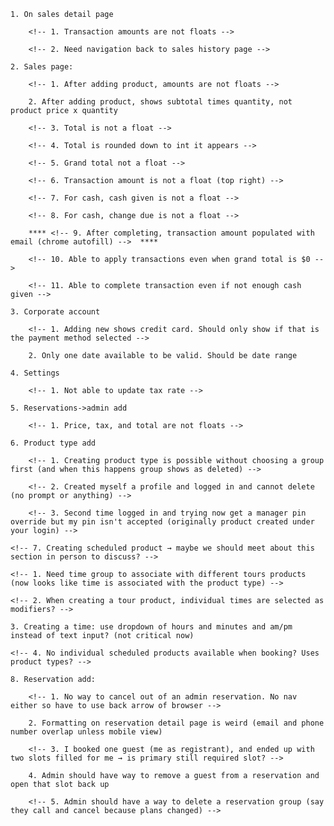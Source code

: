     1. On sales detail page

        <!-- 1. Transaction amounts are not floats -->

        <!-- 2. Need navigation back to sales history page -->

    2. Sales page:

        <!-- 1. After adding product, amounts are not floats -->

        2. After adding product, shows subtotal times quantity, not product price x quantity

        <!-- 3. Total is not a float -->

        <!-- 4. Total is rounded down to int it appears -->

        <!-- 5. Grand total not a float -->

        <!-- 6. Transaction amount is not a float (top right) -->

        <!-- 7. For cash, cash given is not a float -->

        <!-- 8. For cash, change due is not a float -->

        **** <!-- 9. After completing, transaction amount populated with email (chrome autofill) -->  ****

        <!-- 10. Able to apply transactions even when grand total is $0 -->

        <!-- 11. Able to complete transaction even if not enough cash given -->

    3. Corporate account

        <!-- 1. Adding new shows credit card. Should only show if that is the payment method selected -->

        2. Only one date available to be valid. Should be date range

    4. Settings

        <!-- 1. Not able to update tax rate -->

    5. Reservations->admin add

        <!-- 1. Price, tax, and total are not floats -->

    6. Product type add

        <!-- 1. Creating product type is possible without choosing a group first (and when this happens group shows as deleted) -->

        <!-- 2. Created myself a profile and logged in and cannot delete (no prompt or anything) -->

        <!-- 3. Second time logged in and trying now get a manager pin override but my pin isn't accepted (originally product created under your login) -->

    <!-- 7. Creating scheduled product → maybe we should meet about this section in person to discuss? -->

    <!-- 1. Need time group to associate with different tours products (now looks like time is associated with the product type) -->

    <!-- 2. When creating a tour product, individual times are selected as modifiers? -->

    3. Creating a time: use dropdown of hours and minutes and am/pm instead of text input? (not critical now)

    <!-- 4. No individual scheduled products available when booking? Uses product types? -->

    8. Reservation add:

        <!-- 1. No way to cancel out of an admin reservation. No nav either so have to use back arrow of browser -->

        2. Formatting on reservation detail page is weird (email and phone number overlap unless mobile view)

        <!-- 3. I booked one guest (me as registrant), and ended up with two slots filled for me → is primary still required slot? -->

        4. Admin should have way to remove a guest from a reservation and open that slot back up

        <!-- 5. Admin should have a way to delete a reservation group (say they call and cancel because plans changed) -->
